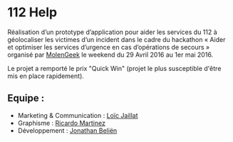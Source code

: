 # 112 Help

Réalisation d’un prototype d’application pour aider les services du 112 à géolocaliser les victimes d’un incident dans le cadre du hackathon « Aider et optimiser les services d’urgence en cas d’opérations de secours » organisé par [MolenGeek](http://molengeek.com/) le weekend du 29 Avril 2016 au 1er mai 2016.

Le projet a remporté le prix "Quick Win" (projet le plus susceptible d'être mis en place rapidement).

## Equipe :

* Marketing & Communication : [Loïc Jaillat](https://twitter.com/LoicJaillat)
* Graphisme : [Ricardo Martinez](https://twitter.com/ItsRiikc)
* Développement : [Jonathan Beliën](https://github.com/jbelien)
